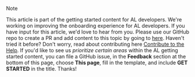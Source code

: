 > [!NOTE]  
> This article is part of the getting started content for AL developers. We're working on improving the onboarding experience for AL developers. If you have input for this article, we'd love to hear from you. Please use our GitHub repo to create a PR and add content to this topic by going to [here](https://github.com/MicrosoftDocs/dynamics365smb-devitpro-pb). 
> Haven't tried it before? Don't worry, read about contributing here [Contribute to the Help](../../help/contributor-guide.md#contributing). 
> If you'd like to see us *prioritize certain areas* within the AL getting started content, you can file a GitHub issue, in the **Feedback** section at the bottom of this page, choose **This page**, fill in the template, and include **GET STARTED** in the title. Thanks!